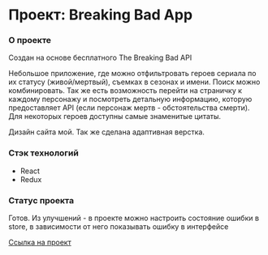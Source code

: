 # Проект: Breaking Bad App
### О проекте

Создан на основе бесплатного The Breaking Bad API 

Небольшое приложение, где можно отфильтровать героев сериала по их статусу (живой/мертвый), съемках в сезонах и имени. Поиск можно комбинировать. Так же есть возможность перейти на страничку к каждому персонажу и посмотреть детальную информацию, которую предоставляет API (если персонаж мертв - обстоятельства смерти). Для некоторых героев доступны самые знаменитые цитаты.

Дизайн сайта мой. Так же сделана адаптивная верстка.

### Стэк технологий
* React
* Redux

### Статус проекта
Готов. Из улучшений - в проекте можно настроить состояние ошибки в store, в зависимости от него показывать ошибку в интерфейсе  

[Ссылка на проект](https://qwelip.github.io/react-redux-Breaking-Bad/)
